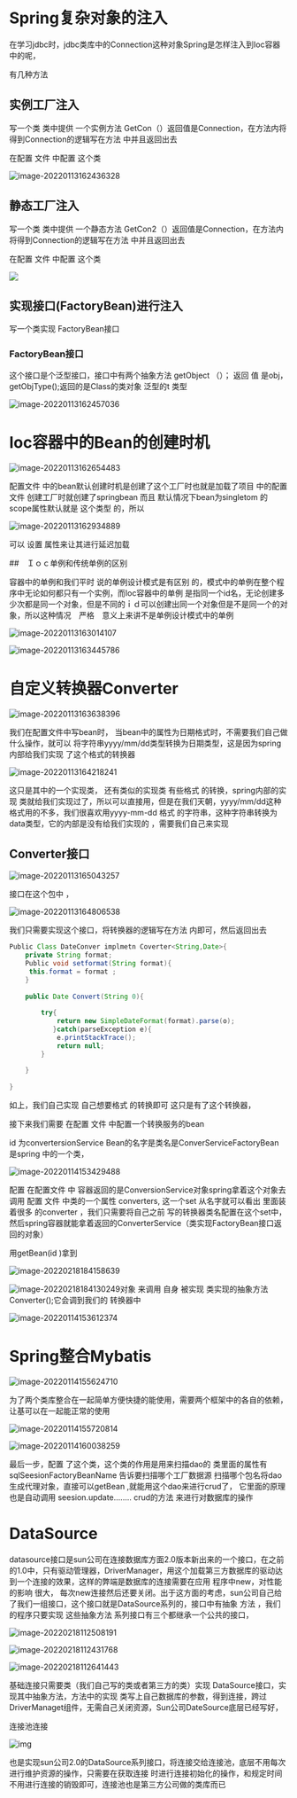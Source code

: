 

# Spring复杂对象的注入

在学习jdbc时，jdbc类库中的Connection这种对象Spring是怎样注入到Ioc容器中的呢，

有几种方法 

## 实例工厂注入

写一个类 类中提供 一个实例方法 GetCon（）返回值是Connection，在方法内将得到Connection的逻辑写在方法 中并且返回出去

在配置 文件 中配置 这个类

![image-20220113162436328](https://raw.githubusercontent.com/Eat-garlic/picture/master/img/20240204164809.png)



## 静态工厂注入

写一个类 类中提供 一个静态方法 GetCon2（）返回值是Connection，在方法内将得到Connection的逻辑写在方法 中并且返回出去

在配置 文件 中配置 这个类

![](https://raw.githubusercontent.com/Eat-garlic/picture/master/img/20240204164826.png)



## 实现接口(FactoryBean)进行注入

写一个类实现 FactoryBean接口

### FactoryBean接口

 这个接口是个泛型接口，接口中有两个抽象方法 getObject （）；  返回 值 是obj，  getObjType();返回的是Class的类对象  泛型的t 类型

![image-20220113162457036](https://raw.githubusercontent.com/Eat-garlic/picture/master/img/20240204164840.png)







# Ioc容器中的Bean的创建时机

![image-20220113162654483](https://raw.githubusercontent.com/Eat-garlic/picture/master/img/20240204164852.png)



配置文件 中的bean默认创建时机是创建了这个工厂时也就是加载了项目 中的配置 文件 创建工厂时就创建了springbean 而且 默认情况下bean为singletom 的 scope属性默认就是 这个类型 的，所以 

 

![image-20220113162934889](https://raw.githubusercontent.com/Eat-garlic/picture/master/img/20240204164901.png)

可以 设置 属性来让其进行延迟加载 





##　Ｉｏｃ单例和传统单例的区别



容器中的单例和我们平时 说的单例设计模式是有区别 的，模式中的单例在整个程序中无论如何都只有一个实例，而Ioc容器中的单例 是指同一个id名，无论创建多少次都是同一个对象，但是不同的ｉｄ可以创建出同一个对象但是不是同一个的对象，所以这种情况　严格　意义上来讲不是单例设计模式中的单例

![image-20220113163014107](https://raw.githubusercontent.com/Eat-garlic/picture/master/img/20240204164911.png)

![image-20220113163445786](https://raw.githubusercontent.com/Eat-garlic/picture/master/img/20240204164921.png)





# 自定义转换器Converter

![image-20220113163638396](https://raw.githubusercontent.com/Eat-garlic/picture/master/img/20240204164933.png)

我们在配置文件中写bean时， 当bean中的属性为日期格式时，不需要我们自己做什么操作，就可以 将字符串yyyy/mm/dd类型转换为日期类型，这是因为spring内部给我们实现 了这个格式的转换器

![image-20220113164218241](https://raw.githubusercontent.com/Eat-garlic/picture/master/img/20240204164946.png)

这只是其中的一个实现类， 还有类似的实现类    有些格式 的转换，spring内部的实现 类就给我们实现过了，所以可以直接用，但是在我们天朝，yyyy/mm/dd这种格式用的不多，我们很喜欢用yyyy-mm-dd 格式 的字符串，这种字符串转换为data类型，它的内部是没有给我们实现的 ，需要我们自己来实现



## Converter接口

![image-20220113165043257](https://raw.githubusercontent.com/Eat-garlic/picture/master/img/20240204165026.png)

接口在这个包中 ，



![image-20220113164806538](https://raw.githubusercontent.com/Eat-garlic/picture/master/img/20240204165040.png)

我们只需要实现这个接口，将转换器的逻辑写在方法 内即可，然后返回出去



```java
Public Class DateConver implmetn Coverter<String,Date>{
    private String format;
    Public void setformat(String format){
     this.format = format ; 
    }
    
    public Date Convert(String 0){
        
        try{
            return new SimpleDateFormat(format).parse(o);
           }catch(parseException e){
            e.printStackTrace();
            return null;
        }
        
    }
          
}
```

如上，我们自己实现 自己想要格式 的转换即可   这只是有了这个转换器，



接下来我们需要 在配置 文件 中配置一个转换服务的bean

  id 为convertersionService    Bean的名字是类名是ConverServiceFactoryBean 是spring 中的一个类，

![image-20220114153429488](https://raw.githubusercontent.com/Eat-garlic/picture/master/img/20240204165058.png)

配置 在配置文件 中 容器返回的是ConversionService对象spring拿着这个对象去调用 配置 文件 中类的一个属性 converters, 这一个set 从名字就可以看出 里面装着很多 的converter ，我们只需要将自己之前 写的转换器类名配置在这个set中，然后spring容器就能拿着返回的ConverterService（类实现FactoryBean接口返回的对象） 

用getBean(id )拿到

![image-20220218184158639](https://raw.githubusercontent.com/Eat-garlic/picture/master/img/20240204165109.png)



![image-20220218184130249](https://raw.githubusercontent.com/Eat-garlic/picture/master/img/20240204165123.png)对象 来调用 自身 被实现 类实现的抽象方法 Converter();它会调到我们的 转换器中



![image-20220114153612374](https://raw.githubusercontent.com/Eat-garlic/picture/master/img/20240204165138.png)







# Spring整合Mybatis

![image-20220114155624710](https://raw.githubusercontent.com/Eat-garlic/picture/master/img/20240204165154.png)

为了两个类库整合在一起简单方便快捷的能使用，需要两个框架中的各自的依赖，让基可以在一起能正常的使用





![image-20220114155720814](https://raw.githubusercontent.com/Eat-garlic/picture/master/img/20240204165206.png)



![image-20220114160038259](https://raw.githubusercontent.com/Eat-garlic/picture/master/img/20240204165220.png)

最后一步，配置 了这个类，这个类的作用是用来扫描dao的  类里面的属性有  sqlSeesionFactoryBeanName 告诉要扫描哪个工厂数据源 扫描哪个包名将dao 生成代理对象，直接可以getBean ,就能用这个dao来进行crud了，  它里面的原理也是自动调用 seesion.update........   crud的方法 来进行对数据库的操作







# DataSource

datasource接口是sun公司在连接数据库方面2.0版本新出来的一个接口，在之前的1.0中，只有驱动管理器，DriverManager，用这个加载第三方数据库的驱动达到一个连接的效果，这样的弊端是数据库的连接需要在应用 程序中new，对性能的影响 很大， 每次new连接然后还要关闭。出于这方面的考虑，sun公司自己给了我们一组接口，这个接口就是DataSource系列的，接口中有抽象 方法 ，我们的程序只要实现 这些抽象方法 系列接口有三个都继承一个公共的接口，

![image-20220218112508191](https://raw.githubusercontent.com/Eat-garlic/picture/master/img/20240204165236.png)



![image-20220218112431768](https://raw.githubusercontent.com/Eat-garlic/picture/master/img/20240204165246.png)





![image-20220218112641443](https://raw.githubusercontent.com/Eat-garlic/picture/master/img/20240204165256.png)

基础连接只需要类（我们自己写的类或者第三方的类）实现 DataSource接口，实现其中抽象方法，方法中的实现 类写上自己数据库的参数，得到连接，跨过DriverManaget组件，无需自己关闭资源，Sun公司DateSource底层已经写好，



连接池连接

![img](https://raw.githubusercontent.com/Eat-garlic/picture/master/img/20240204165307.png)

也是实现sun公司2.0的DataSource系列接口，将连接交给连接池，底层不用每次进行维护资源的操作，只需要在获取连接 时进行连接初始化的操作，和规定时间不用进行连接的销毁即可，连接池也是第三方公司做的类库而已
